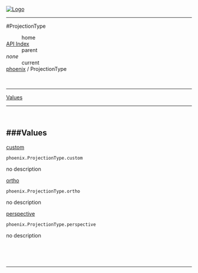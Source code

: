 
[![Logo](../../images/logo.png)](../../index.html)

---

#ProjectionType


&emsp;&emsp;&emsp;home   
[API Index](../../api/index.html#phoenix)   
&emsp;&emsp;&emsp;parent    
_none_   
&emsp;&emsp;&emsp;current    
[phoenix](./) / ProjectionType

<br/>

---


[Values](#Values)   


---

&nbsp;   

<a class="lift" name="Values" ></a>
###Values   
---
<a class="lift" name="custom" href="#custom">custom</a>



`phoenix.ProjectionType.custom`

<span class="small_desc_flat"> no description </span>   

<a class="lift" name="ortho" href="#ortho">ortho</a>



`phoenix.ProjectionType.ortho`

<span class="small_desc_flat"> no description </span>   

<a class="lift" name="perspective" href="#perspective">perspective</a>



`phoenix.ProjectionType.perspective`

<span class="small_desc_flat"> no description </span>   

&nbsp;   



&nbsp;
&nbsp;
&nbsp;

---  


&nbsp;   
&nbsp;   